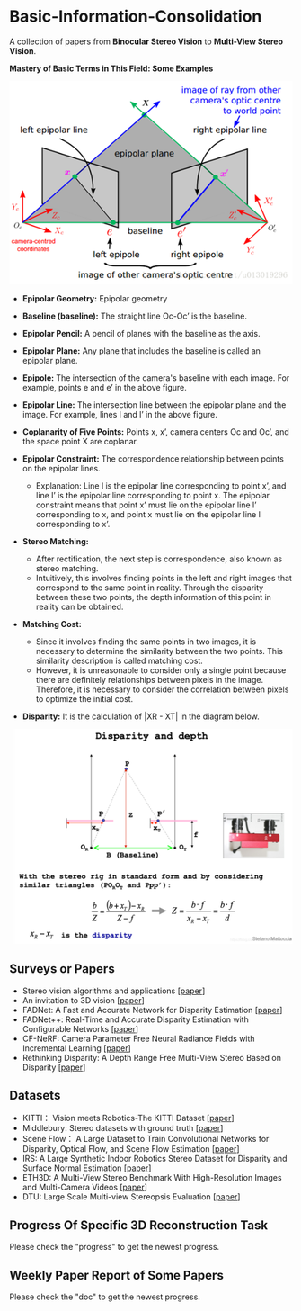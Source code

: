# Basic-Information-Consolidation
A collection of papers from **Binocular Stereo Vision** to **Multi-View Stereo Vision**.

**Mastery of Basic Terms in This Field: Some Examples**

![Example Image](pic/examples1.png "examples")

- **Epipolar Geometry:** Epipolar geometry
- **Baseline (baseline):** The straight line Oc-Oc’ is the baseline.
- **Epipolar Pencil:** A pencil of planes with the baseline as the axis.
- **Epipolar Plane:** Any plane that includes the baseline is called an epipolar plane.
- **Epipole:** The intersection of the camera's baseline with each image. For example, points e and e’ in the above figure.
- **Epipolar Line:** The intersection line between the epipolar plane and the image. For example, lines l and l’ in the above figure.
- **Coplanarity of Five Points:** Points x, x’, camera centers Oc and Oc’, and the space point X are coplanar.
- **Epipolar Constraint:** The correspondence relationship between points on the epipolar lines.
  - Explanation: Line l is the epipolar line corresponding to point x’, and line l’ is the epipolar line corresponding to point x. The epipolar constraint means that point x’ must lie on the epipolar line l’ corresponding to x, and point x must lie on the epipolar line l corresponding to x’.

- **Stereo Matching:**
  - After rectification, the next step is correspondence, also known as stereo matching. 
  - Intuitively, this involves finding points in the left and right images that correspond to the same point in reality. Through the disparity between these two points, the depth information of this point in reality can be obtained.

- **Matching Cost:**
  - Since it involves finding the same points in two images, it is necessary to determine the similarity between the two points. This similarity description is called matching cost.
  - However, it is unreasonable to consider only a single point because there are definitely relationships between pixels in the image. Therefore, it is necessary to consider the correlation between pixels to optimize the initial cost.

- **Disparity:** It is the calculation of |XR - XT| in the diagram below.

![Example Image](pic/examples2.png "examples")

## Surveys or Papers
- Stereo vision algorithms and applications [[paper](https://pan.baidu.com/s/1aCDHkCDUd7gjEFX2l3m-LA)]
- An invitation to 3D vision [[paper](https://www.academia.edu/5458357/An_invitation_to_3D_vision)]
- FADNet: A Fast and Accurate Network for Disparity Estimation [[paper](https://arxiv.org/abs/2003.10758)]
- FADNet++: Real-Time and Accurate Disparity Estimation with Configurable Networks [[paper](https://arxiv.org/abs/2110.02582)]
- CF-NeRF: Camera Parameter Free Neural Radiance Fields with Incremental Learning [[paper](https://arxiv.org/abs/2312.08760)]
- Rethinking Disparity: A Depth Range Free Multi-View Stereo Based on Disparity [[paper](https://arxiv.org/abs/2211.16905)]

## Datasets
- KITTI： Vision meets Robotics-The KITTI Dataset [[paper](https://www.cvlibs.net/publications/Geiger2013IJRR.pdf)]
- Middlebury: Stereo datasets with ground truth [[paper](https://vision.middlebury.edu/stereo/data/)]
- Scene Flow： A Large Dataset to Train Convolutional Networks for Disparity, Optical Flow, and Scene Flow Estimation [[paper](https://lmb.informatik.uni-freiburg.de/resources/datasets/SceneFlowDatasets.en.html)]
- IRS: A Large Synthetic Indoor Robotics Stereo Dataset for Disparity and Surface Normal Estimation [[paper](https://arxiv.org/abs/1912.09678)]
- ETH3D: A Multi-View Stereo Benchmark With High-Resolution Images and Multi-Camera Videos [[paper](https://openaccess.thecvf.com/content_cvpr_2017/papers/Schops_A_Multi-View_Stereo_CVPR_2017_paper.pdf)]
- DTU: Large Scale Multi-view Stereopsis Evaluation [[paper](https://paperswithcode.com/dataset/dtu)]

## Progress Of Specific 3D Reconstruction Task 
Please check the "progress" to get the newest progress.

## Weekly Paper Report of Some Papers
Please check the "doc" to get the newest progress.
